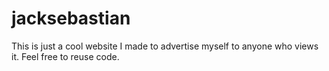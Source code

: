 # jacksebastian

This is just a cool website I made to advertise myself to anyone who views it. Feel free to reuse code.
